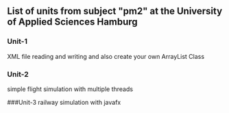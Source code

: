 
## List of units from subject "pm2" at the University of Applied Sciences Hamburg

### Unit-1
XML file reading and writing and also create your own ArrayList Class

### Unit-2
simple flight simulation with multiple threads

###Unit-3
railway simulation with javafx
